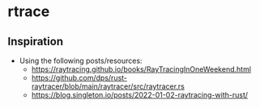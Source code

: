 # rtrace

## Inspiration

- Using the following posts/resources:
    - https://raytracing.github.io/books/RayTracingInOneWeekend.html
    - https://github.com/dps/rust-raytracer/blob/main/raytracer/src/raytracer.rs
    - https://blog.singleton.io/posts/2022-01-02-raytracing-with-rust/
